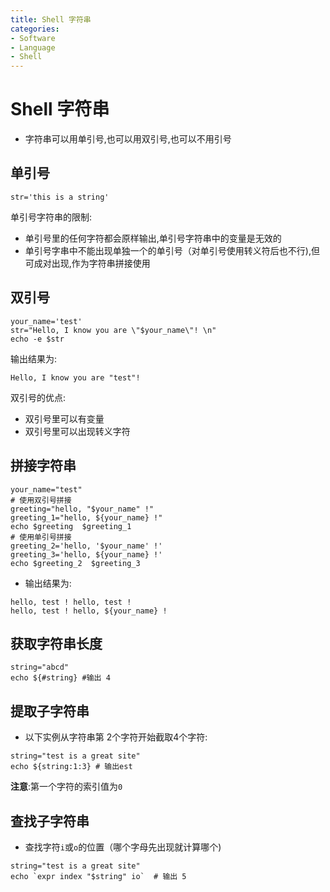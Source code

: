 ```yaml
---
title: Shell 字符串
categories:
- Software
- Language
- Shell
---
```

# Shell 字符串

- 字符串可以用单引号,也可以用双引号,也可以不用引号

## 单引号

```shell
str='this is a string'
```

单引号字符串的限制:

- 单引号里的任何字符都会原样输出,单引号字符串中的变量是无效的
- 单引号字串中不能出现单独一个的单引号（对单引号使用转义符后也不行),但可成对出现,作为字符串拼接使用

## 双引号

```shell
your_name='test'
str="Hello, I know you are \"$your_name\"! \n"
echo -e $str
```

输出结果为:

```
Hello, I know you are "test"!
```

双引号的优点:

- 双引号里可以有变量
- 双引号里可以出现转义字符

## 拼接字符串

```shell
your_name="test"
# 使用双引号拼接
greeting="hello, "$your_name" !"
greeting_1="hello, ${your_name} !"
echo $greeting  $greeting_1
# 使用单引号拼接
greeting_2='hello, '$your_name' !'
greeting_3='hello, ${your_name} !'
echo $greeting_2  $greeting_3
```

- 输出结果为:

```
hello, test ! hello, test !
hello, test ! hello, ${your_name} !
```

## 获取字符串长度

```shell
string="abcd"
echo ${#string} #输出 4
```

## 提取子字符串

- 以下实例从字符串第 2个字符开始截取4个字符:

```shell
string="test is a great site"
echo ${string:1:3} # 输出est
```

**注意**:第一个字符的索引值为`0`

## 查找子字符串

- 查找字符`i`或`o`的位置（哪个字母先出现就计算哪个)

```shell
string="test is a great site"
echo `expr index "$string" io`  # 输出 5
```

